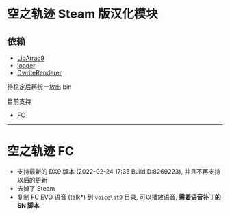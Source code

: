 空之轨迹 Steam 版汉化模块
=============

## 依赖
* [LibAtrac9](https://github.com/Ouroboros/LibAtrac9/tree/master/C)
* [loader](https://github.com/Ouroboros/Falcom/tree/master/ed83/loader)
* [DwriteRenderer](https://github.com/Ouroboros/Falcom/tree/master/ED6Steam/DwriteRenderer)

待稳定后再统一放出 bin

目前支持
* [FC](#空之轨迹-fc)

--------------------

空之轨迹 FC
=============

* 支持最新的 DX9 版本 (2022-02-24 17:35 BuildID:8269223), 并且不再支持以后的更新
* 去掉了 Steam
* 复制 FC EVO 语音 (talk\*) 到 `voice\at9` 目录, 可以播放语音, **需要语音补丁的 SN 脚本**
